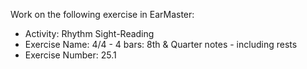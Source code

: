 Work on the following exercise in EarMaster:
- Activity: Rhythm Sight-Reading
- Exercise Name: 4/4 - 4 bars: 8th & Quarter notes - including rests
- Exercise Number: 25.1
